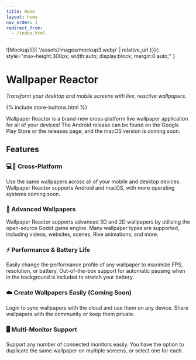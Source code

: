 ```yaml
---
title: Home
layout: home
nav_order: 1
redirect_from:
  - /index.html
---
```


![Mockup]({{ '/assets/images/mockup3.webp' | relative_url }}){: style="max-height:300px; width:auto; display:block; margin:0 auto;" }

# Wallpaper Reactor

_Transform your desktop and mobile screens with live, reactive wallpapers._

{% include store-buttons.html %}

Wallpaper Reactor is a brand-new cross-platform live wallpaper application for all of your devices! The Android release can be found on the Google Play Store or the releases page, and the macOS version is coming soon.

## Features
### 💻📱 Cross-Platform
Use the same wallpapers across all of your mobile and desktop devices. Wallpaper Reactor supports Android and macOS, with more operating systems coming soon.

### 🚀 Advanced Wallpapers
Wallpaper Reactor supports advanced 3D and 2D wallpapers by utilizing the open-source Godot game engine. Many wallpaper types are supported, including videos, websites, scenes, Rive animations, and more.

### ⚡️ Performance & Battery Life
Easily change the performance profile of any wallpaper to maximize FPS, resolution, or battery. Out-of-the-box support for automatic pausing when in the background is included to stretch your battery.

### ☁️ Create Wallpapers Easily (Coming Soon)
Login to sync wallpapers with the cloud and use them on any device. Share wallpapers with the community or keep them private.

### 🖥️ Multi-Monitor Support
Support any number of connected monitors easily. You have the option to duplicate the same wallpaper on multiple screens, or select one for each.
